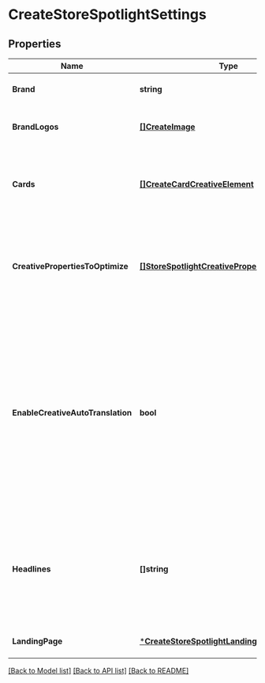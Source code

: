 # CreateStoreSpotlightSettings

## Properties
Name | Type | Description | Notes
------------ | ------------- | ------------- | -------------
**Brand** | **string** | The name of the brand being advertised. | [optional] [default to null]
**BrandLogos** | [**[]CreateImage**](CreateImage.md) | The brand logo image assets to be used in the ad. | [optional] [default to null]
**Cards** | [**[]CreateCardCreativeElement**](CreateCardCreativeElement.md) | The sub-elements of the creative. Each card highlights a different ASIN associated to a brand Store. | [optional] [default to null]
**CreativePropertiesToOptimize** | [**[]StoreSpotlightCreativePropertiesToOptimize**](StoreSpotlightCreativePropertiesToOptimize.md) | The CreativeProperty Amazon will enhance or generate based on various factors like audience, placement etc. | [optional] [default to null]
**EnableCreativeAutoTranslation** | **bool** | If set to true and the headline and/or video are not in the marketplace&#x27;s default language, Amazon will attempt to translate them to the marketplace&#x27;s default language. If Amazon is unable to translate them, the ad will be rejected by moderation. | [optional] [default to null]
**Headlines** | **[]string** | The headline submitted as part of the ad creative. During your campaign, Amazon will optimize amongst the headlines you provide to match customer intent. | [optional] [default to null]
**LandingPage** | [***CreateStoreSpotlightLandingPage**](CreateStoreSpotlightLandingPage.md) |  | [optional] [default to null]

[[Back to Model list]](../README.md#documentation-for-models) [[Back to API list]](../README.md#documentation-for-api-endpoints) [[Back to README]](../README.md)


